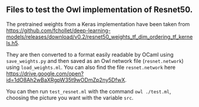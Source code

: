 ## Files to test the Owl implementation of Resnet50.

The pretrained weights from a Keras implementation have been taken from https://github.com/fchollet/deep-learning-models/releases/download/v0.2/resnet50_weights_tf_dim_ordering_tf_kernels.h5.

They are then converted to a format easily readable by OCaml using `save_weights.py` and then saved as an Owl network file (`resnet.network`) using `load_weights.ml`. You can also find the file `resnet.network` here https://drive.google.com/open?id=1dO8Ah2wBaXRgpW35t9wODmZp2ny5DfwX.

You can then run `test_resnet.ml` with the command `owl ./test.ml`, choosing the picture you want with the variable `src`.